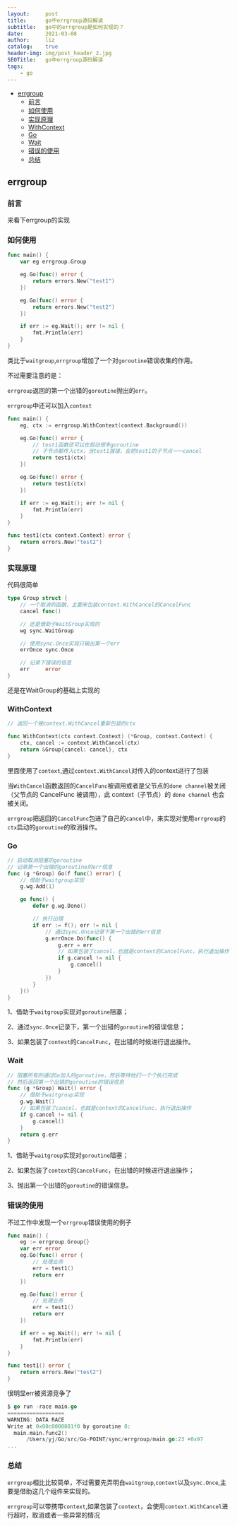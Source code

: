 ```yaml
---
layout:     post
title:      go中errgroup源码解读
subtitle:   go中的errgroup是如何实现的？
date:       2021-03-08
author:     liz
catalog:    true
header-img: img/post_header_2.jpg
SEOTitle:   go中errgroup源码解读
tags:
    - go
---
```


<!-- START doctoc generated TOC please keep comment here to allow auto update -->
<!-- DON'T EDIT THIS SECTION, INSTEAD RE-RUN doctoc TO UPDATE -->


- [errgroup](#errgroup)
  - [前言](#%E5%89%8D%E8%A8%80)
  - [如何使用](#%E5%A6%82%E4%BD%95%E4%BD%BF%E7%94%A8)
  - [实现原理](#%E5%AE%9E%E7%8E%B0%E5%8E%9F%E7%90%86)
  - [WithContext](#withcontext)
  - [Go](#go)
  - [Wait](#wait)
  - [错误的使用](#%E9%94%99%E8%AF%AF%E7%9A%84%E4%BD%BF%E7%94%A8)
  - [总结](#%E6%80%BB%E7%BB%93)

<!-- END doctoc generated TOC please keep comment here to allow auto update -->

## errgroup

### 前言

来看下errgroup的实现  

### 如何使用

```go
func main() {
	var eg errgroup.Group

	eg.Go(func() error {
		return errors.New("test1")
	})

	eg.Go(func() error {
		return errors.New("test2")
	})

	if err := eg.Wait(); err != nil {
		fmt.Println(err)
	}
}
```

类比于`waitgroup`,`errgroup`增加了一个对`goroutine`错误收集的作用。  

不过需要注意的是：  

`errgroup`返回的第一个出错的`goroutine`抛出的`err`。  

`errgroup`中还可以加入`context`  

```go
func main() {
	eg, ctx := errgroup.WithContext(context.Background())

	eg.Go(func() error {
		// test1函数还可以在启动很多goroutine
		// 子节点都传入ctx，当test1报错，会把test1的子节点一一cancel
		return test1(ctx)
	})

	eg.Go(func() error {
		return test1(ctx)
	})

	if err := eg.Wait(); err != nil {
		fmt.Println(err)
	}
}

func test1(ctx context.Context) error {
	return errors.New("test2")
}
```

### 实现原理

代码很简单  

```go
type Group struct {
	// 一个取消的函数，主要来包装context.WithCancel的CancelFunc
	cancel func()

	// 还是借助于WaitGroup实现的
	wg sync.WaitGroup

	// 使用sync.Once实现只输出第一个err
	errOnce sync.Once

	// 记录下错误的信息
	err     error
}
```

还是在WaitGroup的基础上实现的  

### WithContext

```go
// 返回一个被context.WithCancel重新包装的ctx

func WithContext(ctx context.Context) (*Group, context.Context) {
	ctx, cancel := context.WithCancel(ctx)
	return &Group{cancel: cancel}, ctx
}
```

里面使用了`context`,通过`context.WithCancel`对传入的context进行了包装  

当`WithCancel`函数返回的`CancelFunc`被调用或者是父节点的`done channel`被关闭（父节点的 CancelFunc 被调用），此 context（子节点）的 `done channel` 也会被关闭。  

`errgroup`把返回的`CancelFunc`包进了自己的`cancel`中，来实现对使用`errgroup`的`ctx`启动的`goroutine`的取消操作。  

### Go

```go
// 启动取消阻塞的goroutine
// 记录第一个出错的goroutine的err信息
func (g *Group) Go(f func() error) {
	// 借助于waitgroup实现
	g.wg.Add(1)

	go func() {
		defer g.wg.Done()

		// 执行出错
		if err := f(); err != nil {
			// 通过sync.Once记录下第一个出错的err信息
			g.errOnce.Do(func() {
				g.err = err
				// 如果包装了cancel，也就是context的CancelFunc，执行退出操作
				if g.cancel != nil {
					g.cancel()
				}
			})
		}
	}()
}
```

1、借助于`waitgroup`实现对`goroutine`阻塞；  

2、通过`sync.Once`记录下，第一个出错的`goroutine`的错误信息；  

3、如果包装了`context`的`CancelFunc`，在出错的时候进行退出操作。  

### Wait

```go
// 阻塞所有的通过Go加入的goroutine，然后等待他们一个个执行完成
// 然后返回第一个出错的goroutine的错误信息
func (g *Group) Wait() error {
	// 借助于waitgroup实现
	g.wg.Wait()
	// 如果包装了cancel，也就是context的CancelFunc，执行退出操作
	if g.cancel != nil {
		g.cancel()
	}
	return g.err
}
```

1、借助于`waitgroup`实现对`goroutine`阻塞；  

2、如果包装了`context`的`CancelFunc`，在出错的时候进行退出操作；  

3、抛出第一个出错的`goroutine`的错误信息。  

### 错误的使用

不过工作中发现一个`errgroup`错误使用的例子  

```go
func main() {
	eg := errgroup.Group{}
	var err error
	eg.Go(func() error {
		// 处理业务
		err = test1()
		return err
	})

	eg.Go(func() error {
		// 处理业务
		err = test1()
		return err
	})

	if err = eg.Wait(); err != nil {
		fmt.Println(err)
	}
}

func test1() error {
	return errors.New("test2")
}
```

很明显err被资源竞争了  

```go
$ go run -race main.go 
==================
WARNING: DATA RACE
Write at 0x00c0000801f0 by goroutine 8:
  main.main.func2()
      /Users/yj/Go/src/Go-POINT/sync/errgroup/main.go:23 +0x97
...
```

### 总结

`errgroup`相比比较简单，不过需要先弄明白`waitgroup`,`context`以及`sync.Once`,主要是借助这几个组件来实现的。  

`errgroup`可以带携带`context`,如果包装了`context`，会使用`context.WithCancel`进行超时，取消或者一些异常的情况  
